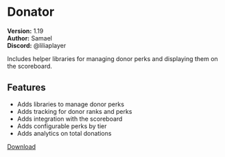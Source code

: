 # Donator

**Version:** 1.19  
**Author:** Samael  
**Discord:** @liliaplayer  

Includes helper libraries for managing donor perks and displaying them on the scoreboard.

## Features

- Adds libraries to manage donor perks
- Adds tracking for donor ranks and perks
- Adds integration with the scoreboard
- Adds configurable perks by tier
- Adds analytics on total donations

[Download](https://github.com/LiliaFramework/Modules/raw/refs/heads/gh-pages/donator.zip)
